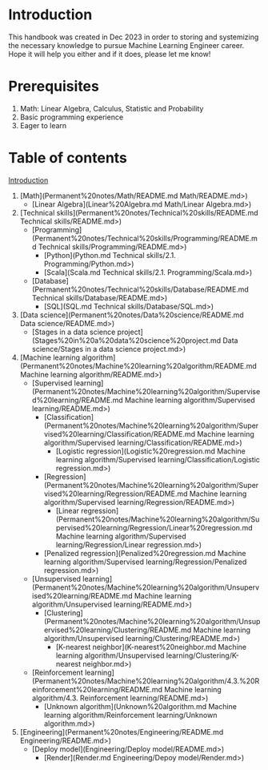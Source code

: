 # Introduction

This handbook was created in Dec 2023 in order to storing and systemizing the necessary knowledge to pursue Machine Learning Engineer career. Hope it will help you either and if it does, please let me know!

# Prerequisites

1. Math: Linear Algebra, Calculus, Statistic and Probability
2. Basic programming experience
3. Eager to learn

# Table of contents

[Introduction](Permanent%20notes/README.md)
1. [Math](Permanent%20notes/Math/README.md Math/README.md>)
	- [Linear Algebra](Linear%20Algebra.md Math/Linear Algebra.md>)
2. [Technical skills](Permanent%20notes/Technical%20skills/README.md Technical skills/README.md>)
	- [Programming](Permanent%20notes/Technical%20skills/Programming/README.md Technical skills/Programming/README.md>)
		- [Python](Python.md Technical skills/2.1. Programming/Python.md>)
		- [Scala](Scala.md Technical skills/2.1. Programming/Scala.md>)
	- [Database](Permanent%20notes/Technical%20skills/Database/README.md Technical skills/Database/README.md>)
		- [SQL](SQL.md Technical skills/Database/SQL.md>)
3. [Data science](Permanent%20notes/Data%20science/README.md Data science/README.md>)
	- [Stages in a data science project](Stages%20in%20a%20data%20science%20project.md Data science/Stages in a data science project.md>)
4. [Machine learning algorithm](Permanent%20notes/Machine%20learning%20algorithm/README.md Machine learning algorithm/README.md>)
	- [Supervised learning](Permanent%20notes/Machine%20learning%20algorithm/Supervised%20learning/README.md Machine learning algorithm/Supervised learning/README.md>)
		- [Classification](Permanent%20notes/Machine%20learning%20algorithm/Supervised%20learning/Classification/README.md Machine learning algorithm/Supervised learning/Classification/README.md>)
			- [Logistic regression](Logistic%20regression.md Machine learning algorithm/Supervised learning/Classification/Logistic regression.md>)
		- [Regression](Permanent%20notes/Machine%20learning%20algorithm/Supervised%20learning/Regression/README.md Machine learning algorithm/Supervised learning/Regression/README.md>)
			- [Linear regression](Permanent%20notes/Machine%20learning%20algorithm/Supervised%20learning/Regression/Linear%20regression.md Machine learning algorithm/Supervised learning/Regression/Linear regression.md>)
		- [Penalized regression](Penalized%20regression.md Machine learning algorithm/Supervised learning/Regression/Penalized regression.md>)
	- [Unsupervised learning](Permanent%20notes/Machine%20learning%20algorithm/Unsupervised%20learning/README.md Machine learning algorithm/Unsupervised learning/README.md>)
		- [Clustering](Permanent%20notes/Machine%20learning%20algorithm/Unsupervised%20learning/Clustering/README.md Machine learning algorithm/Unsupervised learning/Clustering/README.md>)
			- [K-nearest neighbor](K-nearest%20neighbor.md Machine learning algorithm/Unsupervised learning/Clustering/K-nearest neighbor.md>)
	- [Reinforcement learning](Permanent%20notes/Machine%20learning%20algorithm/4.3.%20Reinforcement%20learning/README.md Machine learning algorithm/4.3. Reinforcement learning/README.md>)
		- [Unknown algorithm](Unknown%20algorithm.md Machine learning algorithm/Reinforcement learning/Unknown algorithm.md>)
5. [Engineering](Permanent%20notes/Engineering/README.md Engineering/README.md>)
	- [Deploy model](Engineering/Deploy model/README.md>)
		- [Render](Render.md Engineering/Depoy model/Render.md>)
